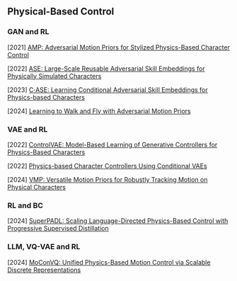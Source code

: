 ## Physical-Based Control

### GAN and RL

[2021] [AMP: Adversarial Motion Priors for Stylized Physics-Based Character Control](https://arxiv.org/abs/2104.02180)

[2022]  [ASE: Large-Scale Reusable Adversarial Skill Embeddings for Physically Simulated Characters](https://arxiv.org/abs/2205.01906)

[2023] [C⋅ASE: Learning Conditional Adversarial Skill Embeddings for Physics-based Characters](https://arxiv.org/abs/2309.11351)

[2024] [Learning to Walk and Fly with Adversarial Motion Priors](https://arxiv.org/abs/2309.12784)



### VAE and RL

[2022] [ControlVAE: Model-Based Learning of Generative Controllers for Physics-Based Characters](https://arxiv.org/abs/2210.06063)

[2022] [Physics-based Character Controllers Using Conditional VAEs](https://dl.acm.org/doi/pdf/10.1145/3528223.3530067)

[2024] [VMP: Versatile Motion Priors for Robustly Tracking Motion on Physical Characters](https://la.disneyresearch.com/wp-content/uploads/VMP_paper.pdf)



### RL and BC

[2024] [SuperPADL: Scaling Language-Directed Physics-Based Control with Progressive Supervised Distillation](https://arxiv.org/abs/2407.10481)



### LLM, VQ-VAE and RL

[2024] [MoConVQ: Unified Physics-Based Motion Control via Scalable Discrete Representations](https://arxiv.org/abs/2310.10198)

